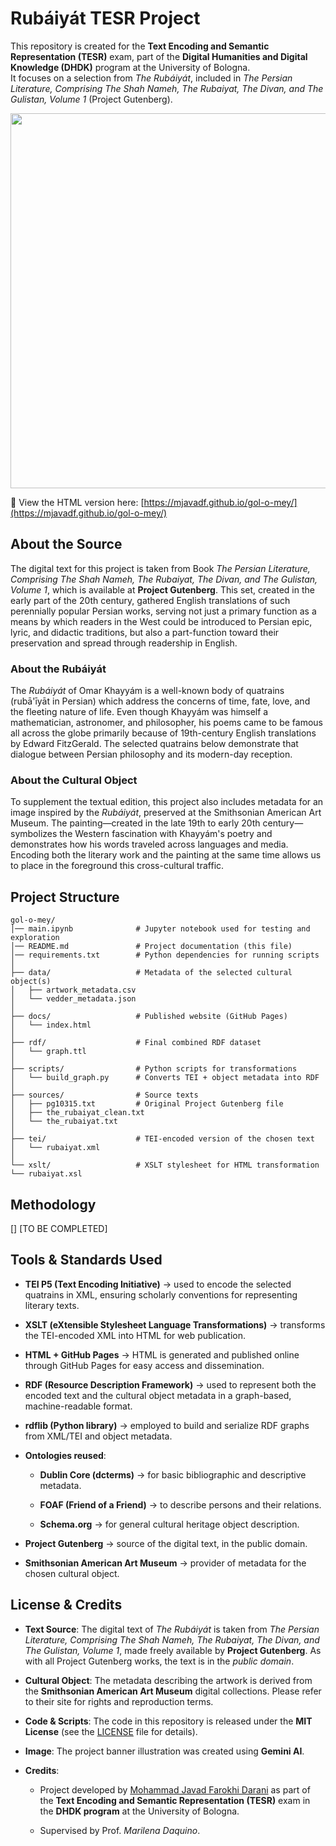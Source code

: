 # Rubáiyát TESR Project

This repository is created for the **Text Encoding and Semantic Representation (TESR)** exam, part of the **Digital Humanities and Digital Knowledge (DHDK)** program at the University of Bologna.  
It focuses on a selection from *The Rubáiyát*, included in *The Persian Literature, Comprising The Shah Nameh, The Rubaiyat, The Divan, and The Gulistan, Volume 1* (Project Gutenberg).

<p align="center">
  <img src="https://github.com/user-attachments/assets/ebfe889f-17b7-41dd-aa35-5f00a1aa413e" width="600" />
</p>

📄 View the HTML version here: [https://mjavadf.github.io/gol-o-mey/](https://mjavadf.github.io/gol-o-mey/)


## About the Source
The digital text for this project is taken from Book *The Persian Literature, Comprising The Shah Nameh, The Rubaiyat, The Divan, and The Gulistan, Volume 1*, which is available at **Project Gutenberg**.
This set, created in the early part of the 20th century, gathered English translations of such perennially popular Persian works, serving not just a primary function as a means by which readers in the West could be introduced to Persian epic, lyric, and didactic traditions, but also a part-function toward their preservation and spread through readership in English.

### About the Rubáiyát
The *Rubáiyát* of Omar Khayyám is a well-known body of quatrains (rubā'īyāt in Persian) which address the concerns of time, fate, love, and the fleeting nature of life.
Even though Khayyám was himself a mathematician, astronomer, and philosopher, his poems came to be famous all across the globe primarily because of 19th-century English translations by Edward FitzGerald. The selected quatrains below demonstrate that dialogue between Persian philosophy and its modern-day reception.

### About the Cultural Object
To supplement the textual edition, this project also includes metadata for an image inspired by the *Rubáiyát*, preserved at the Smithsonian American Art Museum.
The painting—created in the late 19th to early 20th century—symbolizes the Western fascination with Khayyám's poetry and demonstrates how his words traveled across languages and media. Encoding both the literary work and the painting at the same time allows us to place in the foreground this cross-cultural traffic.


## Project Structure

```text
gol-o-mey/
│── main.ipynb              # Jupyter notebook used for testing and exploration
│── README.md               # Project documentation (this file)
│── requirements.txt        # Python dependencies for running scripts
│
├── data/                   # Metadata of the selected cultural object(s)
│   ├── artwork_metadata.csv
│   └── vedder_metadata.json
│
├── docs/                   # Published website (GitHub Pages)
│   └── index.html
│
├── rdf/                    # Final combined RDF dataset
│   └── graph.ttl
│
├── scripts/                # Python scripts for transformations
│   └── build_graph.py      # Converts TEI + object metadata into RDF
│
├── sources/                # Source texts
│   ├── pg10315.txt         # Original Project Gutenberg file
│   ├── the_rubaiyat_clean.txt
│   └── the_rubaiyat.txt
│
├── tei/                    # TEI-encoded version of the chosen text
│   └── rubaiyat.xml
│
└── xslt/                   # XSLT stylesheet for HTML transformation
└── rubaiyat.xsl

```

## Methodology
[] [TO BE COMPLETED]

## Tools & Standards Used

- **TEI P5 (Text Encoding Initiative)** → used to encode the selected quatrains in XML, ensuring scholarly conventions for representing literary texts.
    
- **XSLT (eXtensible Stylesheet Language Transformations)** → transforms the TEI-encoded XML into HTML for web publication.
    
- **HTML + GitHub Pages** → HTML is generated and published online through GitHub Pages for easy access and dissemination.
    
- **RDF (Resource Description Framework)** → used to represent both the encoded text and the cultural object metadata in a graph-based, machine-readable format.
    
- **rdflib (Python library)** → employed to build and serialize RDF graphs from XML/TEI and object metadata.
    
- **Ontologies reused**:
    
    - **Dublin Core (dcterms)** → for basic bibliographic and descriptive metadata.
        
    - **FOAF (Friend of a Friend)** → to describe persons and their relations.
        
    - **Schema.org** → for general cultural heritage object description.
        
- **Project Gutenberg** → source of the digital text, in the public domain.
    
- **Smithsonian American Art Museum** → provider of metadata for the chosen cultural object.

## License & Credits

- **Text Source**: The digital text of _The Rubáiyát_ is taken from _The Persian Literature, Comprising The Shah Nameh, The Rubaiyat, The Divan, and The Gulistan, Volume 1_, made freely available by **Project Gutenberg**. As with all Project Gutenberg works, the text is in the _public domain_.
    
- **Cultural Object**: The metadata describing the artwork is derived from the **Smithsonian American Art Museum** digital collections. Please refer to their site for rights and reproduction terms.
    
- **Code & Scripts**: The code in this repository is released under the **MIT License** (see the [LICENSE](https://github.com/mjavadf/gol-o-mey/blob/main/LICENSE) file for details).

- **Image**: The project banner illustration was created using **Gemini AI**.
    
- **Credits**:
    
    - Project developed by [Mohammad Javad Farokhi Darani](mohammad.farokhi2@studio.unibo.it) as part of the **Text Encoding and Semantic Representation (TESR)** exam in the **DHDK program** at the University of Bologna.
        
    - Supervised by Prof. _Marilena Daquino_.
